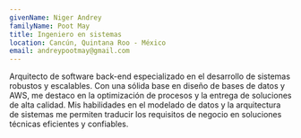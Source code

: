 ```yaml
---
givenName: Niger Andrey
familyName: Poot May
title: Ingeniero en sistemas
location: Cancún, Quintana Roo - México
email: andreypootmay@gmail.com
---
```


Arquitecto de software back-end especializado en el desarrollo de sistemas robustos y escalables. Con una sólida base en diseño de bases de datos y AWS, me destaco en la optimización de procesos y la entrega de soluciones de alta calidad. Mis habilidades en el modelado de datos y la arquitectura de sistemas me permiten traducir los requisitos de negocio en soluciones técnicas eficientes y confiables.